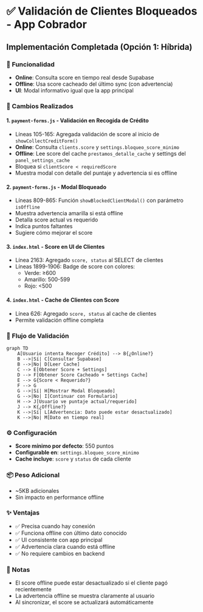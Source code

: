 # ✅ Validación de Clientes Bloqueados - App Cobrador

## Implementación Completada (Opción 1: Híbrida)

### 🎯 Funcionalidad
- **Online**: Consulta score en tiempo real desde Supabase
- **Offline**: Usa score cacheado del último sync (con advertencia)
- **UI**: Modal informativo igual que la app principal

### 📝 Cambios Realizados

#### 1. `payment-forms.js` - Validación en Recogida de Crédito
- Líneas 105-165: Agregada validación de score al inicio de `showCollectCreditForm()`
- **Online**: Consulta `clients.score` y `settings.bloqueo_score_minimo`
- **Offline**: Lee score del cache `prestamos_detalle_cache` y settings del `panel_settings_cache`
- Bloquea si `clientScore < requiredScore`
- Muestra modal con detalle del puntaje y advertencia si es offline

#### 2. `payment-forms.js` - Modal Bloqueado
- Líneas 809-865: Función `showBlockedClientModal()` con parámetro `isOffline`
- Muestra advertencia amarilla si está offline
- Detalla score actual vs requerido
- Indica puntos faltantes
- Sugiere cómo mejorar el score

#### 3. `index.html` - Score en UI de Clientes
- Línea 2163: Agregado `score, status` al SELECT de clientes
- Líneas 1899-1906: Badge de score con colores:
  - Verde: ≥600
  - Amarillo: 500-599
  - Rojo: <500

#### 4. `index.html` - Cache de Clientes con Score
- Línea 626: Agregado `score, status` al cache de clientes
- Permite validación offline completa

### 🔄 Flujo de Validación

```mermaid
graph TD
    A[Usuario intenta Recoger Crédito] --> B{¿Online?}
    B -->|Sí| C[Consultar Supabase]
    B -->|No| D[Leer Cache]
    C --> E[Obtener Score + Settings]
    D --> F[Obtener Score Cacheado + Settings Cache]
    E --> G{Score < Requerido?}
    F --> G
    G -->|Sí| H[Mostrar Modal Bloqueado]
    G -->|No| I[Continuar con Formulario]
    H --> J[Usuario ve puntaje actual/requerido]
    J --> K{¿Offline?}
    K -->|Sí| L[Advertencia: Dato puede estar desactualizado]
    K -->|No| M[Dato en tiempo real]
```

### ⚙️ Configuración
- **Score mínimo por defecto**: 550 puntos
- **Configurable en**: `settings.bloqueo_score_minimo`
- **Cache incluye**: `score` y `status` de cada cliente

### 📦 Peso Adicional
- ~5KB adicionales
- Sin impacto en performance offline

### ✨ Ventajas
- ✅ Precisa cuando hay conexión
- ✅ Funciona offline con último dato conocido
- ✅ UI consistente con app principal
- ✅ Advertencia clara cuando está offline
- ✅ No requiere cambios en backend

### 📝 Notas
- El score offline puede estar desactualizado si el cliente pagó recientemente
- La advertencia offline se muestra claramente al usuario
- Al sincronizar, el score se actualizará automáticamente
